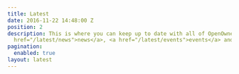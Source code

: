 ```yaml
---
title: Latest
date: 2016-11-22 14:48:00 Z
position: 2
description: This is where you can keep up to date with all of OpenOwnership's <a
  href="/latest/news">news</a>, <a href="/latest/events">events</a> and <a href="/latest/blogs">blogs</a>.
pagination:
  enabled: true
layout: latest
---
```


